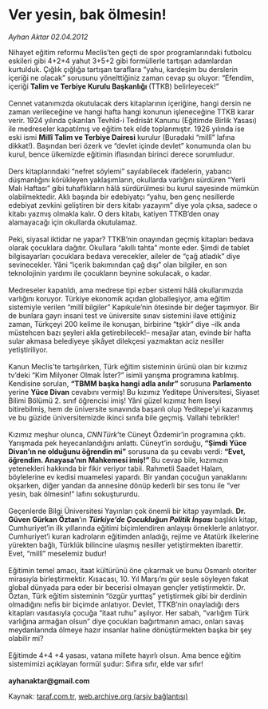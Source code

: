 # Ver yesin, bak ölmesin!

*Ayhan Aktar 02.04.2012*

<div class="yazi">Nihayet eğitim reformu Meclis’ten geçti de spor programlarındaki futbolcu eskileri gibi 4+2+4 yahut 3+5+2 gibi formüllerle tartışan adamlardan kurtulduk. Çığlık çığlığa tartışan taraflara “yahu, kardeşim bu derslerin içeriği ne olacak” sorusunu yönelttiğiniz zaman cevap şu oluyor: “Efendim, içeriği <b>Talim ve Terbiye Kurulu Başkanlığı </b>(TTKB) belirleyecek!” <br/><br/>Cennet vatanımızda okutulacak ders kitaplarının içeriğine, hangi dersin ne zaman verileceğine ve hangi hafta hangi konunun işleneceğine TTKB karar verir. 1924 yılında çıkarılan Tevhîd-i Tedrisât Kanunu (Eğitimde Birlik Yasası) ile medreseler kapatılmış ve eğitim tek elde toplanmıştır. 1926 yılında ise eski ismi <b>Millî Talim ve Terbiye Dairesi</b> kurulur (Buradaki “millî” lafına dikkat!). Başından beri özerk ve “devlet içinde devlet” konumunda olan bu kurul, bence ülkemizde eğitimin iflasından birinci derece sorumludur. <br/><br/>Ders kitaplarındaki “nefret söylemi” sayılabilecek ifadelerin, yabancı düşmanlığını körükleyen yaklaşımların, okullarda varlığını sürdüren “Yerli Malı Haftası” gibi tuhaflıkların hâlâ sürdürülmesi bu kurul sayesinde mümkün olabilmektedir. Aklı başında bir edebiyatçı “yahu, ben genç nesillerde edebiyat zevkini geliştiren bir ders kitabı yazayım” diye yola çıksa, sadece o kitabı yazmış olmakla kalır. O ders kitabı, katiyen TTKB’den onay alamayacağı için okullarda okutulamaz. <br/><br/>Peki, siyasal iktidar ne yapar? TTKB’nin onayından geçmiş kitapları bedava olarak çocuklara dağıtır. Okullara “akıllı tahta” monte eder. Şimdi de tablet bilgisayarları çocuklara bedava verecekler, aileler de “çağ atladık” diye sevinecekler. Yâni “içerik bakımından çağ dışı” olan bilgiler, en son teknolojinin yardımı ile çocukların beynine sokulacak, o kadar. <br/><br/>Medreseler kapatıldı, ama medrese tipi ezber sistemi hâlâ okullarımızda varlığını koruyor. Türkiye ekonomik açıdan globalleşiyor, ama eğitim sistemiyle verilen “millî bilgiler” Kapıkule’nin ötesinde bir değer taşımıyor. Bir de bunlara gayrı insani test ve üniversite sınav sistemini ilave ettiğiniz zaman, Türkçeyi 200 kelime ile konuşan, birbirine “tşklr” diye –ilk anda müstehcen bazı şeyleri akla getirebilecek!– mesajlar atan, evinde bir hafta sular akmasa belediyeye şikâyet dilekçesi yazmaktan aciz nesiller yetiştiriliyor. <br/><br/>Kanun Meclis’te tartışılırken, Türk eğitim sisteminin ürünü olan bir kızımız tv’deki “Kim Milyoner Olmak İster?” isimli yarışma programına katılmış. Kendisine sorulan, <b>“TBMM başka hangi adla anılır”</b> sorusuna <b>Parlamento </b>yerine <b>Yüce Divan</b> cevabını vermiş! Bu kızımız Yeditepe Üniversitesi, Siyaset Bilimi Bölümü 2. sınıf öğrencisi imiş! Yâni güzel kızımız hem liseyi bitirebilmiş, hem de üniversite sınavında başarılı olup Yeditepe’yi kazanmış ve bu güzide üniversitemizde ikinci sınıfa bile geçmiş. Vallahi tebrikler! <br/><br/>Kızımız meşhur olunca, <i>CNNTürk</i>’te Cüneyt Özdemir’in programına çıktı. Yarışmada pek heyecanlandığını anlattı. Cüneyt’in sorduğu, <b>“Şimdi Yüce Divan’ın ne olduğunu öğrendin mi”</b> sorusuna da şu cevabı verdi: <b>“Evet, öğrendim. Anayasa’nın Mahkemesi imiş!”</b> Bu cevap bile, kızımızın yetenekleri hakkında bir fikir veriyor tabii. Rahmetli Saadet Halam, böylelerine ev kedisi muamelesi yapardı. Bir yandan çocuğun yanaklarını okşarken, diğer yandan da annesine dönüp kederli bir ses tonu ile “ver yesin, bak ölmesin!” lafını sokuştururdu. <br/><br/>Geçenlerde Bilgi Üniversitesi Yayınları çok önemli bir kitap yayımladı. <b>Dr. Güven Gürkan Öztan</b>’ın <b><i>Türkiye’de Çocukluğun Politik İnşası</i></b> başlıklı kitap, Cumhuriyet’in ilk yıllarında eğitimi biçimlendiren anlayışı örneklerle anlatıyor. Cumhuriyet’i kuran kadroların eğitimden anladığı, rejime ve Atatürk ilkelerine yürekten bağlı, Türklük bilincine ulaşmış nesiller yetiştirmekten ibarettir. Evet, “millî” meselemiz budur! <br/><br/>Eğitimin temel amacı, itaat kültürünü öne çıkarmak ve bunu Osmanlı otoriter mirasıyla birleştirmektir. Kısacası, 10. Yıl Marşı’nı gür sesle söyleyen fakat global dünyada para eder bir becerisi olmayan gençler yetiştirmektir. Dr. Öztan, Türk eğitim sisteminin “özgür yurttaş” yetiştirmek gibi bir derdinin olmadığını nefis bir biçimde anlatıyor. Devlet, TTKB’nin onayladığı ders kitapları vasıtasıyla çocuğa “itaat ruhu” aşılıyor. Her sabah, “varlığım Türk varlığına armağan olsun” diye çocukları bağırtmanın amacı, onları savaş meydanlarında ölmeye hazır insanlar haline dönüştürmekten başka bir şey olabilir mi? <br/><br/>Eğitimde 4+4 +4 yasası, vatana millete hayırlı olsun. Ama bence eğitim sistemimizi açıklayan formül şudur: Sıfıra sıfır, elde var sıfır! <b><br/><br/>ayhanaktar@gmail.com</b> <b> </b>
</div>

Kaynak: [taraf.com.tr](http://www.taraf.com.tr/ayhan-aktar/makale-ver-yesin-bak-olmesin.htm), [web.archive.org (arşiv bağlantısı)](http://web.archive.org/web/20131107161506/http://www.taraf.com.tr/ayhan-aktar/makale-ver-yesin-bak-olmesin.htm)
